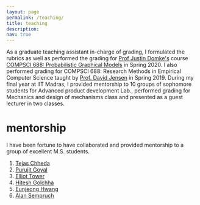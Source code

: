 ```yaml
---
layout: page
permalink: /teaching/
title: teaching
description:
nav: true
---
```


As a graduate teaching assistant in-charge of grading, I formulated the rubrics as well as performed the grading for [Prof Justin Domke's](https://people.cs.umass.edu/~domke/) course [COMPSCI 688: Probabilistic Graphical Models](https://people.cs.umass.edu/~domke/courses/compsci688/) in Spring 2020. I also performed grading for COMPSCI 688: Research Methods in Empirical Computer Science taught by [Prof. David Jensen](https://groups.cs.umass.edu/jensen/) in Spring 2019.
During my final year at IIT Madras, I provided mentorship to 10 groups of sophomore students for Advanced product development Lab., performed grading for Mechanics and design of mechanisms class and presented as a guest lecturer in two classes.

# mentorship

I have been fortune to have collaborated and provided mentorship to a group of excellent M.S. students.

1. [Tejas Chheda](https://in.linkedin.com/in/tejas-chh)
2. [Purujit Goyal](https://www.cics.umass.edu/people/goyal-purujit)
3. [Elliot Tower](https://www.linkedin.com/in/elliot-tower/)
4. [Hitesh Golchha](https://hitzkrieg.github.io/website/)
5. [Eunjeong Hwang](https://eujhwang.github.io/)
6. [Alan Sempruch]()
